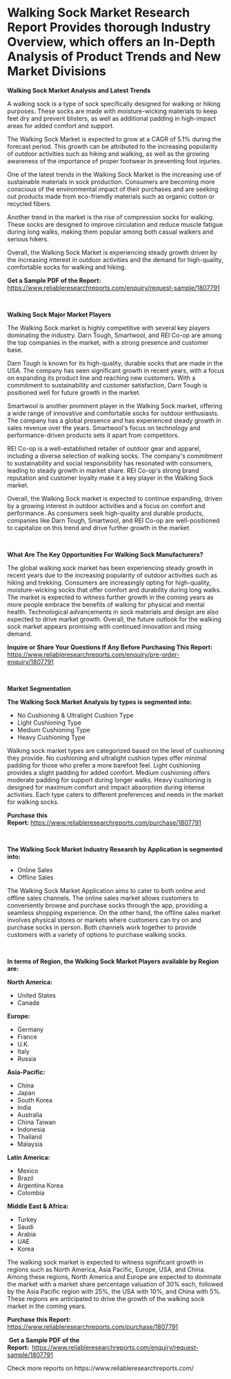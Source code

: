 <p><h1>Walking Sock Market Research Report Provides thorough Industry Overview, which offers an In-Depth Analysis of Product Trends and New Market Divisions</h1></p><p><strong>Walking Sock Market Analysis and Latest Trends</strong></p>
<p><p>A walking sock is a type of sock specifically designed for walking or hiking purposes. These socks are made with moisture-wicking materials to keep feet dry and prevent blisters, as well as additional padding in high-impact areas for added comfort and support.</p><p>The Walking Sock Market is expected to grow at a CAGR of 5.1% during the forecast period. This growth can be attributed to the increasing popularity of outdoor activities such as hiking and walking, as well as the growing awareness of the importance of proper footwear in preventing foot injuries.</p><p>One of the latest trends in the Walking Sock Market is the increasing use of sustainable materials in sock production. Consumers are becoming more conscious of the environmental impact of their purchases and are seeking out products made from eco-friendly materials such as organic cotton or recycled fibers.</p><p>Another trend in the market is the rise of compression socks for walking. These socks are designed to improve circulation and reduce muscle fatigue during long walks, making them popular among both casual walkers and serious hikers.</p><p>Overall, the Walking Sock Market is experiencing steady growth driven by the increasing interest in outdoor activities and the demand for high-quality, comfortable socks for walking and hiking.</p></p>
<p><strong>Get a Sample PDF of the Report:&nbsp;</strong> <a href="https://www.reliableresearchreports.com/enquiry/request-sample/1807791">https://www.reliableresearchreports.com/enquiry/request-sample/1807791</a></p>
<p>&nbsp;</p>
<p><strong>Walking Sock Major Market Players</strong></p>
<p><p>The Walking Sock market is highly competitive with several key players dominating the industry. Darn Tough, Smartwool, and REI Co-op are among the top companies in the market, with a strong presence and customer base.</p><p>Darn Tough is known for its high-quality, durable socks that are made in the USA. The company has seen significant growth in recent years, with a focus on expanding its product line and reaching new customers. With a commitment to sustainability and customer satisfaction, Darn Tough is positioned well for future growth in the market.</p><p>Smartwool is another prominent player in the Walking Sock market, offering a wide range of innovative and comfortable socks for outdoor enthusiasts. The company has a global presence and has experienced steady growth in sales revenue over the years. Smartwool's focus on technology and performance-driven products sets it apart from competitors.</p><p>REI Co-op is a well-established retailer of outdoor gear and apparel, including a diverse selection of walking socks. The company's commitment to sustainability and social responsibility has resonated with consumers, leading to steady growth in market share. REI Co-op's strong brand reputation and customer loyalty make it a key player in the Walking Sock market.</p><p>Overall, the Walking Sock market is expected to continue expanding, driven by a growing interest in outdoor activities and a focus on comfort and performance. As consumers seek high-quality and durable products, companies like Darn Tough, Smartwool, and REI Co-op are well-positioned to capitalize on this trend and drive further growth in the market.</p></p>
<p>&nbsp;</p>
<p><strong>What Are The Key Opportunities For Walking Sock Manufacturers?</strong></p>
<p><p>The global walking sock market has been experiencing steady growth in recent years due to the increasing popularity of outdoor activities such as hiking and trekking. Consumers are increasingly opting for high-quality, moisture-wicking socks that offer comfort and durability during long walks. The market is expected to witness further growth in the coming years as more people embrace the benefits of walking for physical and mental health. Technological advancements in sock materials and design are also expected to drive market growth. Overall, the future outlook for the walking sock market appears promising with continued innovation and rising demand.</p></p>
<p><strong>Inquire or Share Your Questions If Any Before Purchasing This Report:</strong> <a href="https://www.reliableresearchreports.com/enquiry/pre-order-enquiry/1807791">https://www.reliableresearchreports.com/enquiry/pre-order-enquiry/1807791</a></p>
<p>&nbsp;</p>
<p><strong>Market Segmentation</strong></p>
<p><strong>The Walking Sock Market Analysis by types is segmented into:</strong></p>
<p><ul><li>No Cushioning & Ultralight Cushion Type</li><li>Light Cushioning Type</li><li>Medium Cushioning Type</li><li>Heavy Cushioning Type</li></ul></p>
<p><p>Walking sock market types are categorized based on the level of cushioning they provide. No cushioning and ultralight cushion types offer minimal padding for those who prefer a more barefoot feel. Light cushioning provides a slight padding for added comfort. Medium cushioning offers moderate padding for support during longer walks. Heavy cushioning is designed for maximum comfort and impact absorption during intense activities. Each type caters to different preferences and needs in the market for walking socks.</p></p>
<p><strong>Purchase this Report:&nbsp;</strong><a href="https://www.reliableresearchreports.com/purchase/1807791">https://www.reliableresearchreports.com/purchase/1807791</a></p>
<p>&nbsp;</p>
<p><strong>The Walking Sock Market Industry Research by Application is segmented into:</strong></p>
<p><ul><li>Online Sales</li><li>Offline Sales</li></ul></p>
<p><p>The Walking Sock Market Application aims to cater to both online and offline sales channels. The online sales market allows customers to conveniently browse and purchase socks through the app, providing a seamless shopping experience. On the other hand, the offline sales market involves physical stores or markets where customers can try on and purchase socks in person. Both channels work together to provide customers with a variety of options to purchase walking socks.</p></p>
<p>&nbsp;</p>
<p><strong>In terms of Region, the Walking Sock Market Players available by Region are:</strong></p>
<p>
    <p> <strong> North America: </strong>
        <ul>
            <li>United States</li>
            <li>Canada</li>
        </ul>
        </p> 
    <p> <strong> Europe: </strong>
        <ul>
            <li>Germany</li>
            <li>France</li>
            <li>U.K.</li>
            <li>Italy</li>
            <li>Russia</li>
        </ul>
        </p> 
    <p> <strong> Asia-Pacific: </strong>
        <ul>
            <li>China</li>
            <li>Japan</li>
            <li>South Korea</li>
            <li>India</li>
            <li>Australia</li>
            <li>China Taiwan</li>
            <li>Indonesia</li>
            <li>Thailand</li>
            <li>Malaysia</li>
        </ul>
        </p> 
    <p> <strong> Latin America: </strong>
        <ul>
            <li>Mexico</li>
            <li>Brazil</li>
            <li>Argentina Korea</li>
            <li>Colombia</li>
        </ul>
        </p> 
    <p> <strong> Middle East & Africa: </strong>
        <ul>
            <li>Turkey</li>
            <li>Saudi</li>
            <li>Arabia</li>
            <li>UAE</li>
            <li>Korea</li>
        </ul>
    </p>
    </p>
<p><p>The walking sock market is expected to witness significant growth in regions such as North America, Asia Pacific, Europe, USA, and China. Among these regions, North America and Europe are expected to dominate the market with a market share percentage valuation of 30% each, followed by the Asia Pacific region with 25%, the USA with 10%, and China with 5%. These regions are anticipated to drive the growth of the walking sock market in the coming years.</p></p>
<p><strong>Purchase this Report: </strong><a href="https://www.reliableresearchreports.com/purchase/1807791">https://www.reliableresearchreports.com/purchase/1807791</a></p>
<p>&nbsp;<strong>Get a Sample PDF of the Report:&nbsp;&nbsp;</strong><a href="https://www.reliableresearchreports.com/enquiry/request-sample/1807791">https://www.reliableresearchreports.com/enquiry/request-sample/1807791</a></p>
<p><strong></strong></p>
<p>Check more reports on https://www.reliableresearchreports.com/</p>